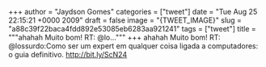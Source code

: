 
+++
author = "Jaydson Gomes"
categories = ["tweet"]
date = "Tue Aug 25 22:15:21 +0000 2009"
draft = false
image = "{TWEET_IMAGE}"
slug = "a88c39f22baca4fdd892e53085eb6283aa921241"
tags = ["tweet"]
title = """ahahah Muito bom! RT: @lo..."""
+++
ahahah Muito bom! RT: @lossurdo:Como ser um expert em qualquer coisa ligada a computadores: o guia definitivo.   http://bit.ly/ScN24
